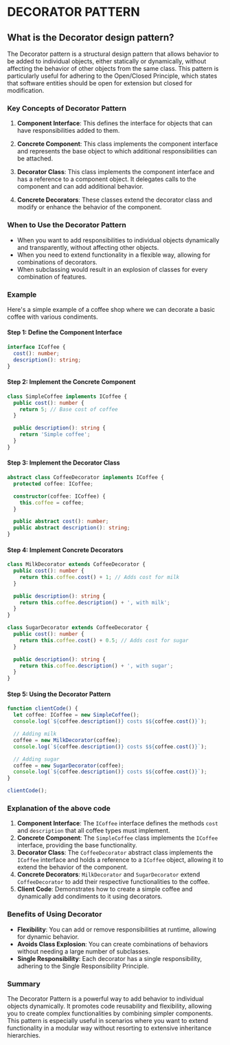 # DECORATOR PATTERN

## What is the Decorator design pattern?

The Decorator pattern is a structural design pattern that allows behavior to be added to individual objects, either statically or dynamically, without affecting the behavior of other objects from the same class. This pattern is particularly useful for adhering to the Open/Closed Principle, which states that software entities should be open for extension but closed for modification.

### Key Concepts of Decorator Pattern

1. **Component Interface**: This defines the interface for objects that can have responsibilities added to them.

2. **Concrete Component**: This class implements the component interface and represents the base object to which additional responsibilities can be attached.

3. **Decorator Class**: This class implements the component interface and has a reference to a component object. It delegates calls to the component and can add additional behavior.

4. **Concrete Decorators**: These classes extend the decorator class and modify or enhance the behavior of the component.

### When to Use the Decorator Pattern

- When you want to add responsibilities to individual objects dynamically and transparently, without affecting other objects.
- When you need to extend functionality in a flexible way, allowing for combinations of decorators.
- When subclassing would result in an explosion of classes for every combination of features.

### Example

Here's a simple example of a coffee shop where we can decorate a basic coffee with various condiments.

#### Step 1: Define the Component Interface

```typescript
interface ICoffee {
  cost(): number;
  description(): string;
}
```

#### Step 2: Implement the Concrete Component

```typescript
class SimpleCoffee implements ICoffee {
  public cost(): number {
    return 5; // Base cost of coffee
  }

  public description(): string {
    return 'Simple coffee';
  }
}
```

#### Step 3: Implement the Decorator Class

```typescript
abstract class CoffeeDecorator implements ICoffee {
  protected coffee: ICoffee;

  constructor(coffee: ICoffee) {
    this.coffee = coffee;
  }

  public abstract cost(): number;
  public abstract description(): string;
}
```

#### Step 4: Implement Concrete Decorators

```typescript
class MilkDecorator extends CoffeeDecorator {
  public cost(): number {
    return this.coffee.cost() + 1; // Adds cost for milk
  }

  public description(): string {
    return this.coffee.description() + ', with milk';
  }
}

class SugarDecorator extends CoffeeDecorator {
  public cost(): number {
    return this.coffee.cost() + 0.5; // Adds cost for sugar
  }

  public description(): string {
    return this.coffee.description() + ', with sugar';
  }
}
```

#### Step 5: Using the Decorator Pattern

```typescript
function clientCode() {
  let coffee: ICoffee = new SimpleCoffee();
  console.log(`${coffee.description()} costs $${coffee.cost()}`);

  // Adding milk
  coffee = new MilkDecorator(coffee);
  console.log(`${coffee.description()} costs $${coffee.cost()}`);

  // Adding sugar
  coffee = new SugarDecorator(coffee);
  console.log(`${coffee.description()} costs $${coffee.cost()}`);
}

clientCode();
```

### Explanation of the above code

1. **Component Interface**: The `ICoffee` interface defines the methods `cost` and `description` that all coffee types must implement.
2. **Concrete Component**: The `SimpleCoffee` class implements the `ICoffee` interface, providing the base functionality.
3. **Decorator Class**: The `CoffeeDecorator` abstract class implements the `ICoffee` interface and holds a reference to a `ICoffee` object, allowing it to extend the behavior of the component.
4. **Concrete Decorators**: `MilkDecorator` and `SugarDecorator` extend `CoffeeDecorator` to add their respective functionalities to the coffee.
5. **Client Code**: Demonstrates how to create a simple coffee and dynamically add condiments to it using decorators.

### Benefits of Using Decorator

- **Flexibility**: You can add or remove responsibilities at runtime, allowing for dynamic behavior.
- **Avoids Class Explosion**: You can create combinations of behaviors without needing a large number of subclasses.
- **Single Responsibility**: Each decorator has a single responsibility, adhering to the Single Responsibility Principle.

### Summary

The Decorator Pattern is a powerful way to add behavior to individual objects dynamically. It promotes code reusability and flexibility, allowing you to create complex functionalities by combining simpler components. This pattern is especially useful in scenarios where you want to extend functionality in a modular way without resorting to extensive inheritance hierarchies.
